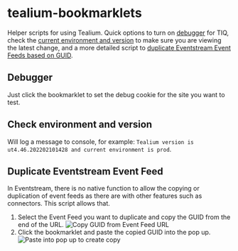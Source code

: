 # tealium-bookmarklets
Helper scripts for using Tealium. Quick options to turn on [debugger](https://github.com/transparenceweb/tealium-bookmarklets/blob/main/activate-debugger.js) for TIQ, check the [current environment and version](https://github.com/transparenceweb/tealium-bookmarklets/blob/main/current-environment-and-version-checker.js) to make sure you are viewing the latest change, and a more detailed script to [duplicate Eventstream Event Feeds based on GUID](https://github.com/transparenceweb/tealium-bookmarklets/blob/main/event-feed-duplicator.js).

## Debugger
Just click the bookmarklet to set the debug cookie for the site you want to test.

## Check environment and version
Will log a message to console, for example: `Tealium version is ut4.46.202202101428 and current environment is prod`.

## Duplicate Eventstream Event Feed
In Eventstream, there is no native function to allow the copying or duplication of event feeds as there are with other features such as connectors. This script allows that.
1. Select the Event Feed you want to duplicate and copy the GUID from the end of the URL.
![Copy GUID from Event Feed URL](https://user-images.githubusercontent.com/2863273/163969851-210e8733-7944-44b3-9aed-376ff1942057.png)
2. Click the bookmarklet and paste the copied GUID into the pop up.
![Paste into pop up to create copy](https://user-images.githubusercontent.com/2863273/163969937-9515cc21-e8ff-41d9-9d07-81db521156a4.png)
